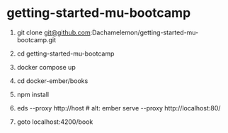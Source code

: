 # getting-started-mu-bootcamp

1. git clone git@github.com:Dachamelemon/getting-started-mu-bootcamp.git

2. cd getting-started-mu-bootcamp

3. docker compose up

4. cd docker-ember/books

5. npm install

6. eds --proxy http://host # alt: ember serve --proxy http://localhost:80/

7. goto localhost:4200/book
